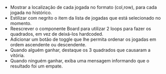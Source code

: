- Mostrar a localização de cada jogada no formato (col,row), para cada jogada no histórico.
- Estilizar com negrito o item da lista de jogadas que está selecionado no momento.
- Reescrever o componente Board para utilizar 2 loops para fazer os quadrados, em vez de deixá-los hardcoded.
- Adicionar um botão de toggle que lhe permita ordenar os jogadas em ordem ascendente ou descendente.
- Quando alguém ganhar, destaque os 3 quadrados que causaram a vitória.
- Quando ninguém ganhar, exiba uma mensagem informando que o resultado foi um empate.

